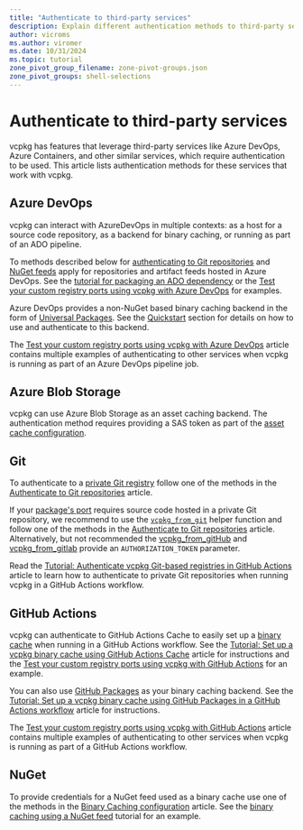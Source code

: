 ```yaml
---
title: "Authenticate to third-party services"
description: Explain different authentication methods to third-party services consumed by vcpkg
author: vicroms
ms.author: viromer
ms.date: 10/31/2024
ms.topic: tutorial
zone_pivot_group_filename: zone-pivot-groups.json
zone_pivot_groups: shell-selections
---
```

# Authenticate to third-party services

vcpkg has features that leverage third-party services like Azure DevOps, Azure
Containers, and other similar services, which require authentication to be used.
This article lists authentication methods for these services that work with
vcpkg.

## Azure DevOps
vcpkg can interact with AzureDevOps in multiple contexts: as a host for a source
code repository, as a backend for binary caching, or running as part of an ADO
pipeline.

To methods described below for [authenticating to Git repositories](#git) and
[NuGet feeds](#nuget) apply for repositories and artifact feeds hosted in Azure
DevOps. See the [tutorial for packaging an ADO
dependency](../produce/package-ado-dependency.md) or the [Test your custom
registry ports using vcpkg with Azure
DevOps](../produce/test-registry-ports-ado.md) for examples.

Azure DevOps provides a non-NuGet based binary caching backend in the form of
[Universal Packages](../reference/binarycaching.md#azuniversal). See the
[Quickstart](../reference/binarycaching.md#azuniversal-quickstart) section for
details on how to use and authenticate to this backend.

The [Test your custom registry ports using vcpkg with Azure
DevOps](../produce/test-registry-ports-ado.md) article contains multiple
examples of authenticating to other services when vcpkg is running as part of an
Azure DevOps pipeline job.

## Azure Blob Storage
vcpkg can use Azure Blob Storage as an asset caching backend. The
authentication method requires providing a SAS token as part of the [asset cache
configuration](../users/assetcaching.md#azurl). 

## Git
To authenticate to a [private Git
registry](../concepts/registries.md#git-registries) follow one of the methods in
the [Authenticate to Git repositories](../users/authentication.md) article.

If your [package's port](../concepts/ports.md) requires source code hosted in a
private Git repository, we recommend to use the
[`vcpkg_from_git`](../maintainers/functions/vcpkg_from_git.md) helper function
and follow one of the methods in the [Authenticate to Git
repositories](../users/authentication.md) article. Alternatively, but not
recommended the
[vcpkg_from_gitHub](../maintainers/functions//vcpkg_from_github.md#AUTHORIZATION_TOKEN)
and
[vcpkg_from_gitlab](../maintainers/functions/vcpkg_from_gitlab.md#AUTHORIZATION_TOKEN)
provide an `AUTHORIZATION_TOKEN` parameter.

Read the [Tutorial: Authenticate vcpkg Git-based registries in GitHub
Actions](../consume/gha-authentication.md) article to learn how to authenticate
to private Git repositories when running vcpkg in a GitHub Actions workflow.

## GitHub Actions
vcpkg can authenticate to GitHub Actions Cache to easily set up a [binary
cache](../reference/binarycaching.md#github-actions-cache) when running in a
GitHub Actions workflow. See the [Tutorial: Set up a vcpkg binary cache using
GitHub Actions Cache](../consume/binary-caching-github-actions-cache.md) article
for instructions and the [Test your custom registry ports using vcpkg with
GitHub Actions](../produce/test-registry-ports-gha.md) for an example.

You can also use [GitHub Packages](../reference/binarycaching.md#github-packages)
as your binary caching backend. See the
[Tutorial: Set up a vcpkg binary cache using GitHub Packages in a GitHub Actions
workflow](../consume/binary-caching-github-packages.md) article for
instructions.

The [Test your custom registry ports using vcpkg with GitHub
Actions](../produce/test-registry-ports-gha.md) article contains multiple
examples of authenticating to other services when vcpkg is running as part of a
GitHub Actions workflow.

## NuGet
To provide credentials for a NuGet feed used as a binary cache use one of the
methods in the [Binary Caching
configuration](../reference/binarycaching.md#nuget-credentials) article. See the
[binary caching using a NuGet
feed](../consume/binary-caching-nuget.md#provide-authentication-credentials)
tutorial for an example.
